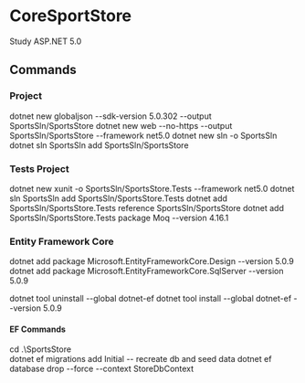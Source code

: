 # CoreSportStore
Study ASP.NET 5.0

## Commands
### Project
dotnet new globaljson --sdk-version 5.0.302 --output SportsSln/SportsStore
dotnet new web --no-https --output SportsSln/SportsStore --framework net5.0
dotnet new sln -o SportsSln
dotnet sln SportsSln add SportsSln/SportsStore

### Tests Project
dotnet new xunit -o SportsSln/SportsStore.Tests --framework net5.0
dotnet sln SportsSln add SportsSln/SportsStore.Tests
dotnet add SportsSln/SportsStore.Tests reference SportsSln/SportsStore
dotnet add SportsSln/SportsStore.Tests package Moq --version 4.16.1

### Entity Framework Core
dotnet add package Microsoft.EntityFrameworkCore.Design --version 5.0.9
dotnet add package Microsoft.EntityFrameworkCore.SqlServer --version 5.0.9

dotnet tool uninstall --global dotnet-ef
dotnet tool install --global dotnet-ef --version 5.0.9

#### EF Commands
cd .\SportsStore\
dotnet ef migrations add Initial
-- recreate db and seed data
dotnet ef database drop --force --context StoreDbContext




